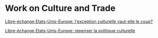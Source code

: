 # Work on Culture and Trade

[Libre-échange Etats-Unis-Europe: l'exception culturelle vaut-elle le coup?](https://www.huffingtonpost.fr/flavius-mihaies/negociations-de-libre-echange-etats-unis-europe-lexception-culturelle-vaut-elle-le-coup_b_3629387.html)

[Libre-échange Etats-Unis-Europe: repenser la politique culturelle](https://www.huffingtonpost.fr/flavius-mihaies/libre-echange-etats-unis-europe_b_4122937.html)
